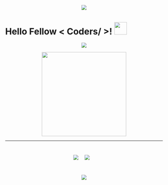 <p align="center">
  <img src="https://capsule-render.vercel.app/api?type=waving&color=gradient&height=90"/>
</p>
<h1> Hello Fellow < Coders/ >! <img src = "https://raw.githubusercontent.com/MartinHeinz/MartinHeinz/master/wave.gif" width = 40> </h1>
<p align='center'>
<img src="https://readme-typing-svg.herokuapp.com?color=%2336BCF7&size=25&center=true&vCenter=true&width=433&height=75&lines=I'm+Mohammad+Hossein+Khalili;Computer+Engineering+Student;c+++Developer;Django+Developer;Web+Developer;%40mohammadkhalilii">
</p>
<p align='center'>
<img src="https://media.giphy.com/media/QvpqTCiEcwtvx6wwJK/giphy.gif" width="270" height="270" frameBorder="0" class="giphy-embed" allowFullScreen></img></p>
<hr>
<br>
<p align='center'>
<img src="https://komarev.com/ghpvc/?username=mohammadkhalilii">&nbsp;&nbsp;&nbsp;&nbsp;
<img src="https://img.shields.io/github/followers/mohammadkhalilii?style=social">&nbsp;&nbsp;&nbsp;&nbsp;
<!-- <img src="https://visitor-badge.glitch.me/badge?page_id=mohammadkhalilii.visitor-badge"> -->
</p>
<br>




<p align="center">
  <img src="https://capsule-render.vercel.app/api?type=waving&color=gradient&height=90&section=footer"/>
</p>
